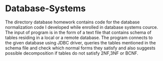 # Database-Systems
The directory database homework contains code for the database normalization code I developed while enrolled in database systems cource. The input of program is in the form of a text file that contains schema of tables residing in a local or a remote database. The program connects to the given database using JDBC driver, queries the tables mentioned in the schema file and check which normal forms they satisfy and also suggests possible decomposition if tables do not satisfy 2NF,3NF or BCNF.
